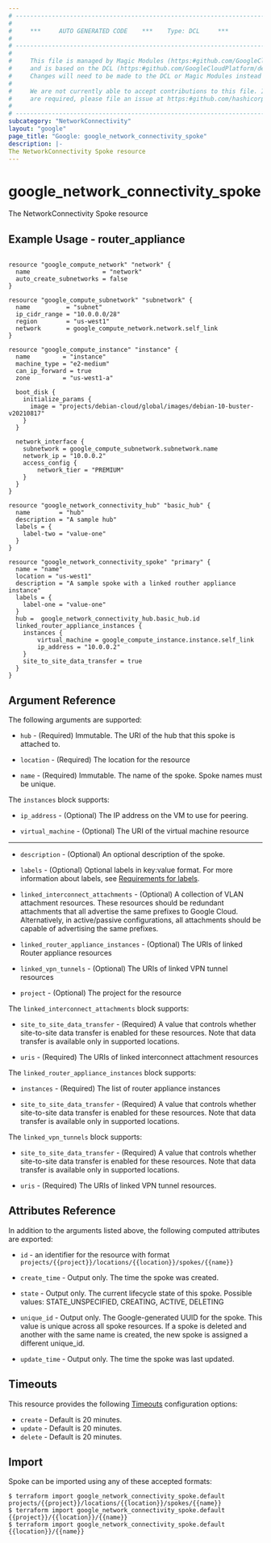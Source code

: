 ```yaml
---
# ----------------------------------------------------------------------------
#
#     ***     AUTO GENERATED CODE    ***    Type: DCL     ***
#
# ----------------------------------------------------------------------------
#
#     This file is managed by Magic Modules (https:#github.com/GoogleCloudPlatform/magic-modules)
#     and is based on the DCL (https:#github.com/GoogleCloudPlatform/declarative-resource-client-library).
#     Changes will need to be made to the DCL or Magic Modules instead of here.
#
#     We are not currently able to accept contributions to this file. If changes
#     are required, please file an issue at https:#github.com/hashicorp/terraform-provider-google/issues/new/choose
#
# ----------------------------------------------------------------------------
subcategory: "NetworkConnectivity"
layout: "google"
page_title: "Google: google_network_connectivity_spoke"
description: |-
The NetworkConnectivity Spoke resource
---
```


# google_network_connectivity_spoke

The NetworkConnectivity Spoke resource

## Example Usage - router_appliance
```hcl

resource "google_compute_network" "network" {
  name                    = "network"
  auto_create_subnetworks = false
}

resource "google_compute_subnetwork" "subnetwork" {
  name          = "subnet"
  ip_cidr_range = "10.0.0.0/28"
  region        = "us-west1"
  network       = google_compute_network.network.self_link
}

resource "google_compute_instance" "instance" {
  name         = "instance"
  machine_type = "e2-medium"
  can_ip_forward = true
  zone         = "us-west1-a"

  boot_disk {
    initialize_params {
      image = "projects/debian-cloud/global/images/debian-10-buster-v20210817"
    }
  }

  network_interface {
    subnetwork = google_compute_subnetwork.subnetwork.name
    network_ip = "10.0.0.2"
    access_config {
        network_tier = "PREMIUM"
    }
  }
}

resource "google_network_connectivity_hub" "basic_hub" {
  name        = "hub"
  description = "A sample hub"
  labels = {
    label-two = "value-one"
  }
}

resource "google_network_connectivity_spoke" "primary" {
  name = "name"
  location = "us-west1"
  description = "A sample spoke with a linked routher appliance instance"
  labels = {
    label-one = "value-one"
  }
  hub =  google_network_connectivity_hub.basic_hub.id
  linked_router_appliance_instances {
    instances {
        virtual_machine = google_compute_instance.instance.self_link
        ip_address = "10.0.0.2"
    }
    site_to_site_data_transfer = true
  }
}
```

## Argument Reference

The following arguments are supported:

* `hub` -
  (Required)
  Immutable. The URI of the hub that this spoke is attached to.
  
* `location` -
  (Required)
  The location for the resource
  
* `name` -
  (Required)
  Immutable. The name of the spoke. Spoke names must be unique.
  


The `instances` block supports:
    
* `ip_address` -
  (Optional)
  The IP address on the VM to use for peering.
    
* `virtual_machine` -
  (Optional)
  The URI of the virtual machine resource
    
- - -

* `description` -
  (Optional)
  An optional description of the spoke.
  
* `labels` -
  (Optional)
  Optional labels in key:value format. For more information about labels, see [Requirements for labels](https://cloud.google.com/resource-manager/docs/creating-managing-labels#requirements).
  
* `linked_interconnect_attachments` -
  (Optional)
  A collection of VLAN attachment resources. These resources should be redundant attachments that all advertise the same prefixes to Google Cloud. Alternatively, in active/passive configurations, all attachments should be capable of advertising the same prefixes.
  
* `linked_router_appliance_instances` -
  (Optional)
  The URIs of linked Router appliance resources
  
* `linked_vpn_tunnels` -
  (Optional)
  The URIs of linked VPN tunnel resources
  
* `project` -
  (Optional)
  The project for the resource
  


The `linked_interconnect_attachments` block supports:
    
* `site_to_site_data_transfer` -
  (Required)
  A value that controls whether site-to-site data transfer is enabled for these resources. Note that data transfer is available only in supported locations.
    
* `uris` -
  (Required)
  The URIs of linked interconnect attachment resources
    
The `linked_router_appliance_instances` block supports:
    
* `instances` -
  (Required)
  The list of router appliance instances
    
* `site_to_site_data_transfer` -
  (Required)
  A value that controls whether site-to-site data transfer is enabled for these resources. Note that data transfer is available only in supported locations.
    
The `linked_vpn_tunnels` block supports:
    
* `site_to_site_data_transfer` -
  (Required)
  A value that controls whether site-to-site data transfer is enabled for these resources. Note that data transfer is available only in supported locations.
    
* `uris` -
  (Required)
  The URIs of linked VPN tunnel resources.
    
## Attributes Reference

In addition to the arguments listed above, the following computed attributes are exported:

* `id` - an identifier for the resource with format `projects/{{project}}/locations/{{location}}/spokes/{{name}}`

* `create_time` -
  Output only. The time the spoke was created.
  
* `state` -
  Output only. The current lifecycle state of this spoke. Possible values: STATE_UNSPECIFIED, CREATING, ACTIVE, DELETING
  
* `unique_id` -
  Output only. The Google-generated UUID for the spoke. This value is unique across all spoke resources. If a spoke is deleted and another with the same name is created, the new spoke is assigned a different unique_id.
  
* `update_time` -
  Output only. The time the spoke was last updated.
  
## Timeouts

This resource provides the following
[Timeouts](/docs/configuration/resources.html#timeouts) configuration options:

- `create` - Default is 20 minutes.
- `update` - Default is 20 minutes.
- `delete` - Default is 20 minutes.

## Import

Spoke can be imported using any of these accepted formats:

```
$ terraform import google_network_connectivity_spoke.default projects/{{project}}/locations/{{location}}/spokes/{{name}}
$ terraform import google_network_connectivity_spoke.default {{project}}/{{location}}/{{name}}
$ terraform import google_network_connectivity_spoke.default {{location}}/{{name}}
```



